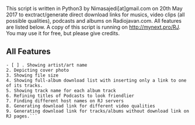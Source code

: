 This script is written in Python3 by Nimasajedi[at]gmail.com on 20th May 2017 to exctract/generate direct download links for musics, video clips (all possible qualities), podcasts and albums on Radiojavan.com. All features are listed below. A copy of this script is running on http://mynext.pro/RJ. You may use it 
for free, but please give credits. 

## All Features
```
- [ ] . Showing artist/art name
2. Depicting cover photo
3. Showing file size
4. Showing full-album download list with inserting only a link to one of its tracks.
5. Showing track name for each album track
6. Refining titles of Podcasts to look friendlier
7. Finding different host names on RJ servers
8. Generating download link for different video qualities
9. Generating download link for tracks/albums without download link on RJ pages.```
